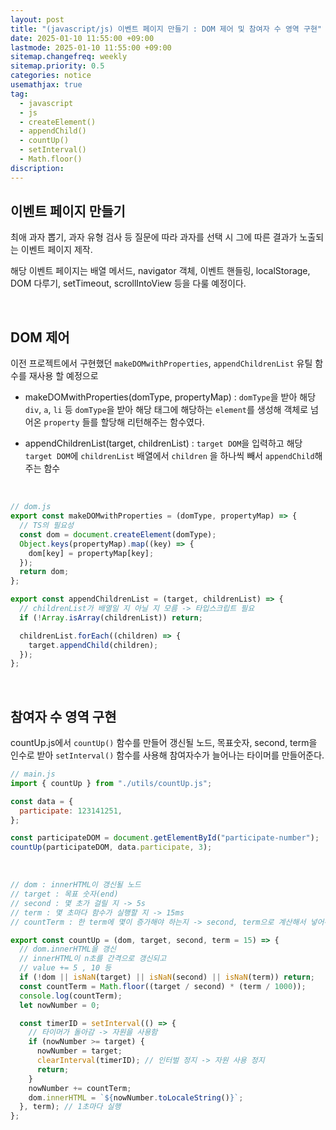 ```yaml
---
layout: post
title: "(javascript/js) 이벤트 페이지 만들기 : DOM 제어 및 참여자 수 영역 구현"
date: 2025-01-10 11:55:00 +09:00
lastmode: 2025-01-10 11:55:00 +09:00
sitemap.changefreq: weekly
sitemap.priority: 0.5
categories: notice
usemathjax: true
tag:
  - javascript
  - js
  - createElement()
  - appendChild()
  - countUp()
  - setInterval()
  - Math.floor()
discription:
---
```


## 이벤트 페이지 만들기

최애 과자 뽑기, 과자 유형 검사 등 질문에 따라 과자를 선택 시 그에 따른 결과가 노출되는 이벤트 페이지 제작.

해당 이벤트 페이지는 배열 메서드, navigator 객체, 이벤트 핸들링, localStorage, DOM 다루기, setTimeout, scrollIntoView 등을 다룰 예정이다.

<br>

## DOM 제어

이전 프로젝트에서 구현했던 `makeDOMwithProperties`, `appendChildrenList` 유틸 함수를 재사용 할 예정으로

- makeDOMwithProperties(domType, propertyMap) : `domType`을 받아 해당 `div`, `a`, `li` 등 `domType`을 받아 해당 태그에 해당하는 `element`를 생성해 객체로 넘어온 `property` 들를 할당해 리턴해주는 함수였다.

- appendChildrenList(target, childrenList) : `target DOM`을 입력하고 해당 `target DOM`에 `childrenList` 배열에서 `children` 을 하나씩 빼서 `appendChild`해주는 함수

<br>

```js
// dom.js
export const makeDOMwithProperties = (domType, propertyMap) => {
  // TS의 필요성
  const dom = document.createElement(domType);
  Object.keys(propertyMap).map((key) => {
    dom[key] = propertyMap[key];
  });
  return dom;
};

export const appendChildrenList = (target, childrenList) => {
  // childrenList가 배열일 지 아닐 지 모름 -> 타입스크립트 필요
  if (!Array.isArray(childrenList)) return;

  childrenList.forEach((children) => {
    target.appendChild(children);
  });
};
```

<br>

## 참여자 수 영역 구현

countUp.js에서 `countUp()` 함수를 만들어 갱신될 노드, 목표숫자, second, term을 인수로 받아 `setInterval()` 함수를 사용해 참여자수가 늘어나는 타이머를 만들어준다.

```js
// main.js
import { countUp } from "./utils/countUp.js";

const data = {
  participate: 123141251,
};

const participateDOM = document.getElementById("participate-number");
countUp(participateDOM, data.participate, 3);
```

<br>

```js
// dom : innerHTML이 갱신될 노드
// target : 목표 숫자(end)
// second : 몇 초가 걸릴 지 -> 5s
// term : 몇 초마다 함수가 실행할 지 -> 15ms
// countTerm : 한 term에 몇이 증가해야 하는지 -> second, term으로 계산해서 넣어주기

export const countUp = (dom, target, second, term = 15) => {
  // dom.innerHTML을 갱신
  // innerHTML이 n초를 간격으로 갱신되고
  // value += 5 , 10 등
  if (!dom || isNaN(target) || isNaN(second) || isNaN(term)) return;
  const countTerm = Math.floor((target / second) * (term / 1000));
  console.log(countTerm);
  let nowNumber = 0;

  const timerID = setInterval(() => {
    // 타이머가 돌아감 -> 자원을 사용함
    if (nowNumber >= target) {
      nowNumber = target;
      clearInterval(timerID); // 인터벌 정지 -> 자원 사용 정지
      return;
    }
    nowNumber += countTerm;
    dom.innerHTML = `${nowNumber.toLocaleString()}`;
  }, term); // 1초마다 실행
};
```
